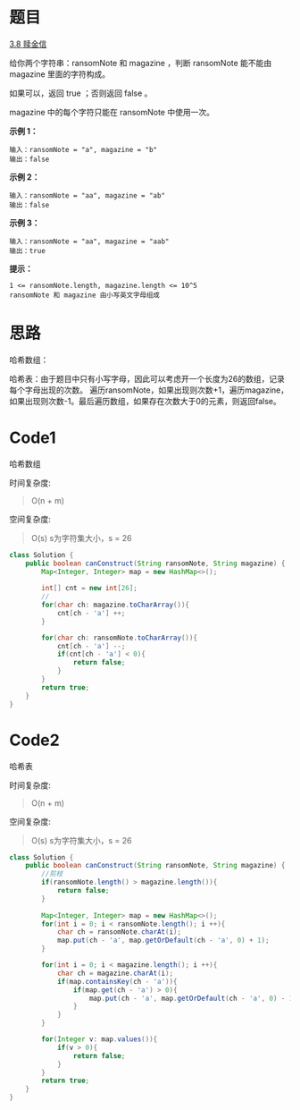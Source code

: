 # 题目
[3.8 赎金信](https://leetcode.cn/problems/ransom-note/)

给你两个字符串：ransomNote 和 magazine ，判断 ransomNote 能不能由 magazine 里面的字符构成。

如果可以，返回 true ；否则返回 false 。

magazine 中的每个字符只能在 ransomNote 中使用一次。

**示例 1：**

``` 
输入：ransomNote = "a", magazine = "b"
输出：false
```
**示例 2：**

``` 
输入：ransomNote = "aa", magazine = "ab"
输出：false
```
**示例 3：**

``` 
输入：ransomNote = "aa", magazine = "aab"
输出：true
```

**提示：**

``` 
1 <= ransomNote.length, magazine.length <= 10^5
ransomNote 和 magazine 由小写英文字母组成
```

# 思路
哈希数组：

哈希表：由于题目中只有小写字母，因此可以考虑开一个长度为26的数组，记录每个字母出现的次数。
遍历ransomNote，如果出现则次数+1，遍历magazine，如果出现则次数-1。最后遍历数组，如果存在次数大于0的元素，则返回false。

# Code1
哈希数组

时间复杂度:
>O(n + m)

空间复杂度:
> O(s)  s为字符集大小，s = 26

```java
class Solution {
    public boolean canConstruct(String ransomNote, String magazine) {
        Map<Integer, Integer> map = new HashMap<>();
        
        int[] cnt = new int[26];
        //
        for(char ch: magazine.toCharArray()){
            cnt[ch - 'a'] ++;
        }

        for(char ch: ransomNote.toCharArray()){
            cnt[ch - 'a'] --;
            if(cnt[ch - 'a'] < 0){
                return false;
            }
        }
        return true;
    }
}
```

# Code2
哈希表

时间复杂度:
>O(n + m)

空间复杂度:
> O(s)  s为字符集大小，s = 26

```java 
class Solution {
    public boolean canConstruct(String ransomNote, String magazine) {
        //剪枝
        if(ransomNote.length() > magazine.length()){
            return false;
        }
        
        Map<Integer, Integer> map = new HashMap<>();
        for(int i = 0; i < ransomNote.length(); i ++){
            char ch = ransomNote.charAt(i);
            map.put(ch - 'a', map.getOrDefault(ch - 'a', 0) + 1);
        }

        for(int i = 0; i < magazine.length(); i ++){
            char ch = magazine.charAt(i);
            if(map.containsKey(ch - 'a')){
                if(map.get(ch - 'a') > 0){
                    map.put(ch - 'a', map.getOrDefault(ch - 'a', 0) - 1);
                }
            }
        }

        for(Integer v: map.values()){
            if(v > 0){
                return false;
            }
        }
        return true;
    }
}
```